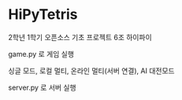 # HiPyTetris
2학년 1학기 오픈소스 기초 프로젝트 6조 하이파이

game.py 로 게임 실행

싱글 모드, 로컬 멀티, 온라인 멀티(서버 연결), AI 대전모드

server.py 로 서버 실행
